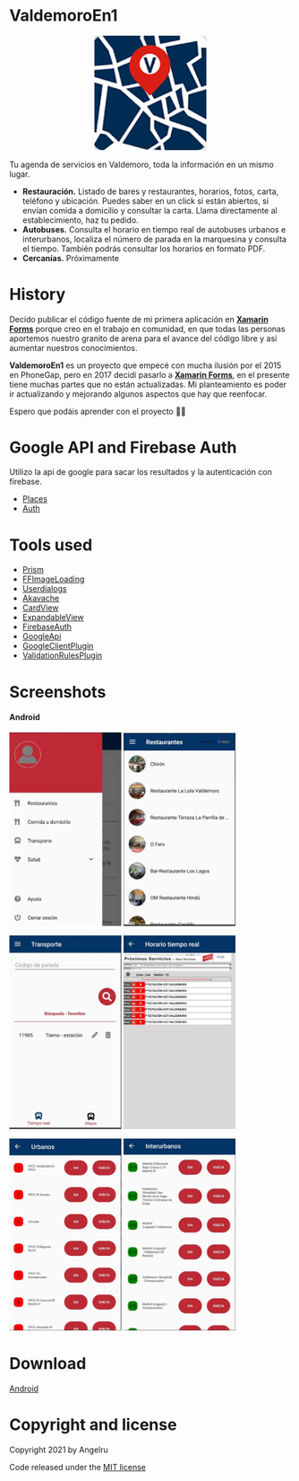 # ValdemoroEn1
<p align="center">
  <img src ="/images/logo.png?raw=true" width="200" />
</p>

Tu agenda de servicios en Valdemoro, toda la información en un mismo lugar.

* **Restauración.** Listado de bares y restaurantes, horarios, fotos, carta, teléfono y ubicación. Puedes saber en un click si están abiertos, si envían comida a domicilio y consultar la carta. Llama directamente al establecimiento, haz tu pedido.
* **Autobuses.** Consulta el horario en tiempo real de autobuses urbanos e interurbanos, localiza el número de parada en la marquesina y consulta el tiempo. También podrás consultar los horarios en formato PDF.
* **Cercanías.** Próximamente 

# History
Decido publicar el código fuente de mi primera aplicación en **[Xamarin Forms](https://docs.microsoft.com/en-us/xamarin/get-started/what-is-xamarin-forms)** porque creo en el trabajo en comunidad, en que todas las personas aportemos nuestro granito de arena para el avance del código libre y así aumentar nuestros conocimientos.

**ValdemoroEn1** es un proyecto que empecé con mucha ilusión por el 2015 en PhoneGap, pero en 2017 decidí pasarlo a **[Xamarin Forms](https://docs.microsoft.com/en-us/xamarin/get-started/what-is-xamarin-forms)**, en el presente tiene muchas partes que no están actualizadas.
Mi planteamiento es poder ir actualizando y mejorando algunos aspectos que hay que reenfocar.

Espero que podáis aprender con el proyecto 👋🏽

# Google API and Firebase Auth
Utilizo la api de google para sacar los resultados y la autenticación con firebase.
* [Places](https://developers.google.com/maps/documentation/places/web-service/overview)
* [Auth](https://firebase.google.com/docs/auth)

# Tools used
* [Prism](https://github.com/PrismLibrary/Prism)
* [FFImageLoading](https://github.com/luberda-molinet/FFImageLoading)
* [Userdialogs](https://github.com/aritchie/userdialogs)
* [Akavache](https://github.com/reactiveui/Akavache)
* [CardView](https://github.com/AndreiMisiukevich/CardView)
* [ExpandableView](https://github.com/AndreiMisiukevich/ExpandableView)
* [FirebaseAuth](https://github.com/f-miyu/Plugin.FirebaseAuth)
* [GoogleApi](https://github.com/vivet/GoogleApi)
* [GoogleClientPlugin](https://github.com/CrossGeeks/GoogleClientPlugin)
* [ValidationRulesPlugin](https://github.com/luismts/ValidationRulesPlugin)

# Screenshots
#### Android

<img src ="/images/menu.png?raw=true" width="200" /> <img src ="/images/list.png?raw=true" width="200" />

<img src ="/images/transport.png?raw=true" width="200" /> <img src ="/images/realtimetransport.png?raw=true" width="200" />

<img src ="/images/urban.png?raw=true" width="200" /> <img src ="/images/interurban.png?raw=true" width="200" />

# Download
[Android](https://play.google.com/store/apps/details?id=es.valtimoretec.valdemoroenuno)

# Copyright and license
Copyright 2021 by Angelru

Code released under the [MIT license](https://opensource.org/licenses/MIT)
